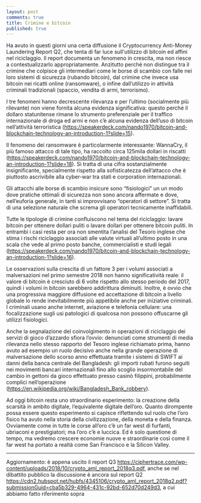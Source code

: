 ```yaml
---
layout: post
comments: true
title: Crimine e bitcoin
published: true
---
```


Ha avuto in questi giorni una certa diffusione il Cryptocurrency
Anti-Money Laundering Report Q2, che tenta di far luce sull'utilizzo di bitcoin ed affini nel riciclaggio. Il report documenta un fenomeno in crescita, ma non riesce a contestualizzarlo appropriatamente. Anzitutto perché non distingue tra il crimine che colpisce gli intermediari come le borse di scambio con falle nei loro sistemi di sicurezza (rubando bitcoin), dal crimine che invece usa bitcoin nei ricatti online (ransomware), o infine dall’utilizzo in attività criminali tradizionali (spaccio, vendita di armi, terrorismo).

I tre fenomeni hanno decrescente rilevanza e per l’ultimo (socialmente più rilevante) non viene fornita alcuna evidenza significativa: questo perché il dollaro statunitense rimane lo strumento preferenziale per il traffico internazionale di droga ed armi e non c’è alcuna evidenza dell’uso di bitcoin nell’attività terroristica (<https://speakerdeck.com/nando1970/bitcoin-and-blockchain-technology-an-introduction-1?slide=15>).

Il fenomeno dei ransomware è particolarmente interessante: WannaCry, il più famoso attacco di tale tipo, ha raccolto circa 125mila dollari in riscatti (<https://speakerdeck.com/nando1970/bitcoin-and-blockchain-technology-an-introduction-1?slide=18>). Si tratta di una cifra sostanzialmente insignificante, specialmente rispetto alla sofisticatezza dell’attacco che è piuttosto ascrivibile alla cyber-war tra stati e corporation internazionali.

Gli attacchi alle borse di scambio insicure sono “fisiologici” un un modo dove pratiche ottimali di sicurezza non sono ancora affermate e dove, nell’euforia generale, in tanti si improvvisano “operatori di settore”. Si tratta di una selezione naturale che screma gli operatori tecnicamente inaffidabili.

Tutte le tipologie di crimine confluiscono nel tema del riciclaggio: lavare bitcoin per ottenere dollari puliti o lavare dollari per ottenere bitcoin puliti. In entrambi i casi resta per ora non smentita l’analisi del Tesoro inglese che stima i rischi riciclaggio associati alle valute virtuali all’ultimo posto in una scala che vede al primo posto banche, commercialisti e studi legali (<https://speakerdeck.com/nando1970/bitcoin-and-blockchain-technology-an-introduction-1?slide=16>).

Le osservazioni sulla crescita di un fattore 3 per i volumi associati a malversazioni nel primo semestre 2018 non hanno significatività reale: il valore di bitcoin è cresciuto di 6 volte rispetto allo stesso periodo del 2017, quindi i volumi in bitcoin sarebbero addirittura diminuiti. Inoltre, è ovvio che una progressiva maggiore diffusione ed accettazione di bitcoin a livello globale lo rende inevitabilmente più appetibile anche per iniziative criminali. I criminali usano anche internet, aviazione e telefonia cellulare: una focalizzazione sugli usi patologici di qualcosa non possono offuscarne gli utilizzi fisiologici.

Anche la segnalazione del coinvolgimento in operazioni di riciclaggio dei servizi di gioco d’azzardo sfiora l’ovvio: denunciati come strumenti di media rilevanza nello stesso rapporto del Tesoro inglese richiamato prima, hanno avuto ad esempio un ruolo decisivo anche nella grande operazione di malversazione dello scorso anno effettuata tramite i sistemi di SWIFT ai danni della banca centrale del Bangladesh: gli importi rubati furono seguiti nei movimenti bancari internazionali fino allo scoglio insormontabile del cambio in gettoni da gioco effettuato presso casinò filippini, probabilmente complici nell’operazione (<https://en.wikipedia.org/wiki/Bangladesh_Bank_robbery>).

Ad oggi bitcoin resta uno straordinario esperimento: la creazione della scarsità in ambito digitale, l’equivalente digitale dell’oro. Quanto dirompente possa essere questo esperimento si capisce riflettendo sul ruolo che l’oro fisico ha avuto nella storia della civilizzazione, della moneta e della finanza. Ovviamente come in tutte le corse all’oro c’è un far west di furfanti, ubriaconi e prestigiatori; ma l’oro c’è e luccica. Ed è solo questione di tempo, ma vedremo crescere economie nuove e straordinarie così come il far west ha portato a realtà come San Francisco e la Silicon Valley.

---

Aggiornamento: è appena uscito il report Q3 <https://ciphertrace.com/wp-content/uploads/2018/10/crypto_aml_report_2018q3.pdf>, anche se nel dibattito pubblico la discussione è ancora sul report Q2 <https://cdn2.hubspot.net/hubfs/4345106/crypto_aml_report_2018q2.pdf?submissionGuid=cba5b329-4964-431c-92bd-652d70d249d3>, a cui abbiamo fatto riferimento sopra
